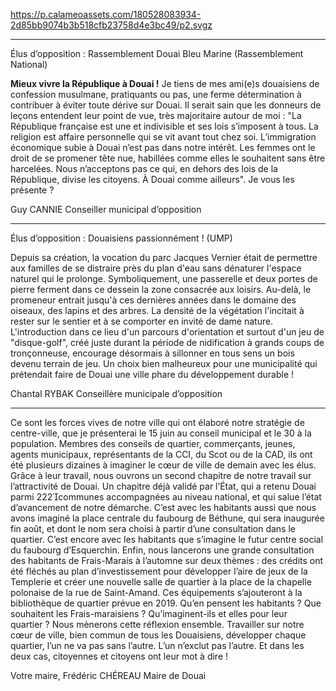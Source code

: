 https://p.calameoassets.com/180528083934-2d85bb9074b3b518cfb23758d4e3bc49/p2.svgz

---

Élus d’opposition : Rassemblement Douai Bleu Marine (Rassemblement National)

**Mieux vivre la République à Douai !**
Je tiens de mes ami(e)s douaisiens de confession musulmane, pratiquants ou pas, une ferme détermination à contribuer à éviter toute dérive sur Douai. Il serait sain que les donneurs de leçons entendent leur point de vue, très majoritaire autour de moi :
"La République française est une et indivisible et ses lois s’imposent à tous. La religion est affaire personnelle qui se vit avant tout chez soi. L’immigration économique subie à Douai n’est pas dans notre intérêt. Les femmes ont le droit de se promener tête nue, habillées comme elles le souhaitent sans être harcelées. Nous n’acceptons pas ce qui, en dehors des lois de la République, divise les citoyens. À Douai comme ailleurs".
Je vous les présente ?

Guy CANNIE
Conseiller municipal d’opposition

---

Élus d’opposition : Douaisiens passionnément ! (UMP)

Depuis sa création, la vocation du parc Jacques Vernier était de permettre aux familles de se distraire près du plan d'eau sans dénaturer l'espace naturel qui le prolonge. Symboliquement, une passerelle et deux portes de pierre ferment dans ce dessein la zone consacrée aux loisirs. Au-delà, le promeneur entrait jusqu'à ces dernières années dans le domaine des oiseaux, des lapins et des arbres. La densité de la végétation l'incitait à rester sur le sentier et à se comporter en invité de dame nature.
L'introduction dans ce lieu d'un parcours d'orientation et surtout d'un jeu de "disque-golf", créé juste durant la période de nidification à grands coups de tronçonneuse, encourage désormais à sillonner en tous sens un bois devenu terrain de jeu. Un choix bien malheureux pour une municipalité qui prétendait faire de Douai une ville phare du développement durable !

Chantal RYBAK
Conseillère municipale d’opposition

---

Ce sont les forces vives de notre ville qui ont élaboré notre stratégie de centre-ville, que je présenterai le 15 juin au conseil municipal et le 30 à la population. Membres des conseils de quartier, commerçants, jeunes, agents municipaux, représentants de la CCI, du Scot ou de la CAD, ils ont été plusieurs dizaines à imaginer le cœur de ville de demain avec les élus. Grâce à leur travail, nous ouvrons un second chapitre de notre travail sur l’attractivité de Douai. Un chapitre déjà validé par l’État, qui a retenu Douai parmi 222communes accompagnées au niveau national, et qui salue l’état d’avancement de notre démarche.
C’est avec les habitants aussi que nous avons imaginé la place centrale du faubourg de Béthune, qui sera inaugurée fin août, et dont le nom sera choisi à partir d’une consultation dans le quartier. C’est encore avec les habitants que s’imagine le futur centre social du faubourg d’Esquerchin.
Enfin, nous lancerons une grande consultation des habitants de Frais-Marais à l’automne sur deux thèmes : des crédits ont été fléchés au plan d’investissement pour développer l’aire de jeux de la Templerie et créer une nouvelle salle de quartier à la place de la chapelle polonaise de la rue de Saint-Amand. Ces équipements s’ajouteront à la bibliothèque de quartier prévue en 2019. Qu’en pensent les habitants ? Que souhaitent les Frais-maraisiens ? Qu’imaginent-ils et elles pour leur quartier ? Nous mènerons cette réflexion ensemble.
Travailler sur notre cœur de ville, bien commun de tous les Douaisiens, développer chaque quartier, l’un ne va pas sans l’autre. L’un n’exclut pas l’autre. Et dans les deux cas, citoyennes et citoyens ont leur mot à dire !

Votre maire,
Frédéric CHÉREAU
Maire de Douai
